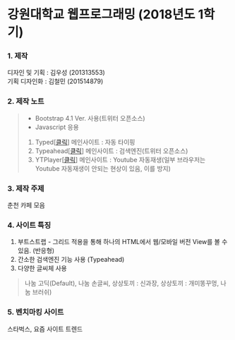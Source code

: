 강원대학교 웹프로그래밍 (2018년도 1학기)
===
### 1. 제작
디자인 및 기획 : 김우성 (201313553)<br/>
기획 디자인화 : 김철민 (201514879)<br/>

### 2. 제작 노트
> - Bootstrap 4.1 Ver. 사용(트위터 오픈소스)
> - Javascript 응용<br/>
> 1) Typed[<a href="https://mattboldt.com/demos/typed-js/" target="_blank">클릭</a>] 메인사이트 : 자동 타이핑
> 2) Typeahead[<a href="https://twitter.github.io/typeahead.js/examples/" target="_blank">클릭</a>] 메인사이트 : 검색엔진(트위터 오픈소스)
> 3) YTPlayer[<a href="https://pupunzi.com/mb.components/mb.YTPlayer/demo/demo.html" target="_blank">클릭</a>] 메인사이트 : Youtube 자동재생(일부 브라우저는 Youtube 자동재생이 안되는 현상이 있음, 이를 방지)

### 3. 제작 주제
춘천 카페 모음

### 4. 사이트 특징
1) 부트스트랩 - 그리드 적용을 통해 하나의 HTML에서 웹/모바일 버전 View를 볼 수 있음. (반응형)<br/>
2) 간소한 검색엔진 기능 사용 (Typeahead)<br/>
3) 다양한 글씨체 사용
> 나눔 고딕(Default), 나눔 손글씨, 상상토끼 : 신과장, 상상토끼 : 개미똥꾸멍, 나눔 브러쉬)

### 5. 벤치마킹 사이트
스타벅스, 요즘 사이트 트렌드